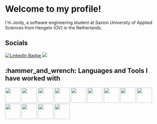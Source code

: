 <H1>Welcome to my profile! </H1>

I'm Jordy, a software engineering student at Saxion University of Applied Sciences from Hengelo (OV) in the Netherlands.

<H2> Socials </H2>

<div id="badges">
  <a href="https://www.linkedin.com/in/jordy-slot-a1514925b/">
    <img src="https://img.shields.io/badge/LinkedIn-blue?style=for-the-badge&logo=linkedin&logoColor=white" alt="LinkedIn Badge"/>
  </a>
  <a href=mailto:jordyslot3012@gmail.com>
    <img src="https://img.shields.io/badge/Gmail-D14836?style=for-the-badge&logo=gmail&logoColor=white"?>
    <a/>
</div>

<H2> :hammer_and_wrench: Languages and Tools I have worked with </H2>
<div>
  <img src="https://cdn.jsdelivr.net/gh/devicons/devicon/icons/jetbrains/jetbrains-original.svg" height="50" width="50" />
  <img src="https://cdn.jsdelivr.net/gh/devicons/devicon/icons/java/java-original.svg" height="50" width="50" />
  <img src="https://cdn.jsdelivr.net/gh/devicons/devicon/icons/javascript/javascript-original.svg" height="50" width="50" />
  <img src="https://cdn.jsdelivr.net/gh/devicons/devicon/icons/npm/npm-original-wordmark.svg" height="50" width="50" />
  <img src="https://cdn.jsdelivr.net/gh/devicons/devicon/icons/express/express-original.svg" height="50" width="50" />
  <img src="https://cdn.jsdelivr.net/gh/devicons/devicon/icons/nodejs/nodejs-original.svg" height="50" width="50" />
  <img src="https://cdn.jsdelivr.net/gh/devicons/devicon/icons/postgresql/postgresql-original-wordmark.svg" height="50" width="50" />
  <img src="https://cdn.jsdelivr.net/gh/devicons/devicon/icons/svelte/svelte-original.svg" height="50" width="50" />
  <img src="https://cdn.jsdelivr.net/gh/devicons/devicon/icons/bootstrap/bootstrap-original-wordmark.svg" height="50" width="50" />
  <img src="https://cdn.jsdelivr.net/gh/devicons/devicon/icons/gradle/gradle-plain.svg" height="50" width= "50" />
  <img src="https://cdn.jsdelivr.net/gh/devicons/devicon/icons/vuejs/vuejs-original-wordmark.svg" height="50" width="50" />
  <img src="https://cdn.jsdelivr.net/gh/devicons/devicon/icons/angularjs/angularjs-original.svg" height="50" width="50" />
  <img src="https://cdn.jsdelivr.net/gh/devicons/devicon/icons/cplusplus/cplusplus-original.svg" height="50" width="50" />        
  </div>
